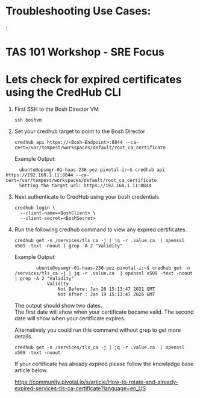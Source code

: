 # Troubleshooting Use Cases:

:  
        <!-- 
        https://docs.cloudfoundry.org/devguide/deploy-apps/large-app-deploy.html
        https://docs.cloudfoundry.org/devguide/deploy-apps/troubleshoot-app-health.html#time  
        https://docs.cloudfoundry.org/adminguide/troubleshooting_slow_requests.html 
        https://docs.cloudfoundry.org/adminguide/troubleshooting_slow_requests.html#app_logs
        https://docs.cloudfoundry.org/devguide/deploy-apps/troubleshoot-app-health.html#time
        https://docs.pivotal.io/ops-manager/2-10/security/pcf-infrastructure/check-expiration.html#check-ui
        https://docs.cloudfoundry.org/concepts/http-routing.html#app-instance-routing
        https://docs.cloudfoundry.org/adminguide/troubleshooting_slow_requests.html#duplicate-latency
        -->

# TAS 101 Workshop - SRE Focus 

# Lets check for expired certificates using the CredHub CLI 
1. First SSH to the Bosh Director VM 
    ```
    ssh boshvm
    ```
2.  Set your credhub target to point to the Bosh Director  
    ```
    credhub api https://<Bosh-Endpoint>:8844 --ca-cert=/var/tempest/workspaces/default/root_ca_certificate
    ```
    
    Example Output: 
   ``` 
        ubuntu@opsmgr-01-haas-236-pez-pivotal-i:~$ credhub api https://192.168.1.11:8844 --ca-cert=/var/tempest/workspaces/default/root_ca_certificate
        Setting the target url: https://192.168.1.11:8844
   ```


3.  Next authenticate to CredHub using your bosh credentials 
    ```
    credhub login \
      --client-name=<BoshClient> \
      --client-secret=<BoshSecret>
    ```
4.  Run the following credhub command to view any expired certificates. 
    ```
    credhub get -n /services/tls_ca -j | jq -r .value.ca  | openssl x509 -text -noout | grep -A 2 "Validity"
    ```
    
    Example Output: 
    ```
            ubuntu@opsmgr-01-haas-236-pez-pivotal-i:~$ credhub get -n /services/tls_ca -j | jq -r .value.ca  | openssl x509 -text -noout | grep -A 2 "Validity"
                Validity
                    Not Before: Jan 20 15:13:47 2021 GMT
                    Not After : Jan 19 15:13:47 2026 GMT

    ```
    
    The output should show two dates.  
    The first date will show when your certificate became valid. 
    The second date will show when your certificate expires.
    
    Alternatively you could run this command without grep to get more details.  
    ```
    credhub get -n /services/tls_ca -j | jq -r .value.ca  | openssl x509 -text -noout
    ```

    If your certificate has already expired please follow the knowledge base article below. 
    
    https://community.pivotal.io/s/article/How-to-rotate-and-already-expired-services-tls-ca-certificate?language=en_US
